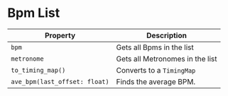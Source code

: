 # Bpm List

| Property                        | Description                     | 
|---------------------------------|---------------------------------|
| ``bpm``                         | Gets all Bpms in the list       |     
| ``metronome``                   | Gets all Metronomes in the list |
| ``to_timing_map()``             | Converts to a ``TimingMap``     |
| ``ave_bpm(last_offset: float)`` | Finds the average BPM.          |
